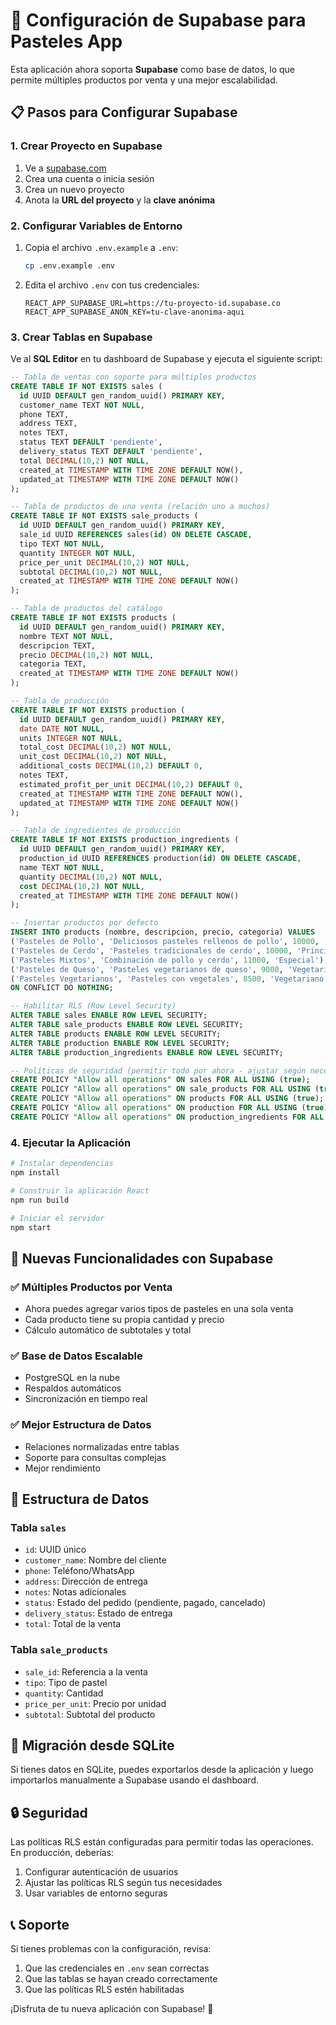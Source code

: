 # 🚀 Configuración de Supabase para Pasteles App

Esta aplicación ahora soporta **Supabase** como base de datos, lo que permite múltiples productos por venta y una mejor escalabilidad.

## 📋 Pasos para Configurar Supabase

### 1. Crear Proyecto en Supabase

1. Ve a [supabase.com](https://supabase.com)
2. Crea una cuenta o inicia sesión
3. Crea un nuevo proyecto
4. Anota la **URL del proyecto** y la **clave anónima**

### 2. Configurar Variables de Entorno

1. Copia el archivo `.env.example` a `.env`:
   ```bash
   cp .env.example .env
   ```

2. Edita el archivo `.env` con tus credenciales:
   ```env
   REACT_APP_SUPABASE_URL=https://tu-proyecto-id.supabase.co
   REACT_APP_SUPABASE_ANON_KEY=tu-clave-anonima-aqui
   ```

### 3. Crear Tablas en Supabase

Ve al **SQL Editor** en tu dashboard de Supabase y ejecuta el siguiente script:

```sql
-- Tabla de ventas con soporte para múltiples productos
CREATE TABLE IF NOT EXISTS sales (
  id UUID DEFAULT gen_random_uuid() PRIMARY KEY,
  customer_name TEXT NOT NULL,
  phone TEXT,
  address TEXT,
  notes TEXT,
  status TEXT DEFAULT 'pendiente',
  delivery_status TEXT DEFAULT 'pendiente',
  total DECIMAL(10,2) NOT NULL,
  created_at TIMESTAMP WITH TIME ZONE DEFAULT NOW(),
  updated_at TIMESTAMP WITH TIME ZONE DEFAULT NOW()
);

-- Tabla de productos de una venta (relación uno a muchos)
CREATE TABLE IF NOT EXISTS sale_products (
  id UUID DEFAULT gen_random_uuid() PRIMARY KEY,
  sale_id UUID REFERENCES sales(id) ON DELETE CASCADE,
  tipo TEXT NOT NULL,
  quantity INTEGER NOT NULL,
  price_per_unit DECIMAL(10,2) NOT NULL,
  subtotal DECIMAL(10,2) NOT NULL,
  created_at TIMESTAMP WITH TIME ZONE DEFAULT NOW()
);

-- Tabla de productos del catálogo
CREATE TABLE IF NOT EXISTS products (
  id UUID DEFAULT gen_random_uuid() PRIMARY KEY,
  nombre TEXT NOT NULL,
  descripcion TEXT,
  precio DECIMAL(10,2) NOT NULL,
  categoria TEXT,
  created_at TIMESTAMP WITH TIME ZONE DEFAULT NOW()
);

-- Tabla de producción
CREATE TABLE IF NOT EXISTS production (
  id UUID DEFAULT gen_random_uuid() PRIMARY KEY,
  date DATE NOT NULL,
  units INTEGER NOT NULL,
  total_cost DECIMAL(10,2) NOT NULL,
  unit_cost DECIMAL(10,2) NOT NULL,
  additional_costs DECIMAL(10,2) DEFAULT 0,
  notes TEXT,
  estimated_profit_per_unit DECIMAL(10,2) DEFAULT 0,
  created_at TIMESTAMP WITH TIME ZONE DEFAULT NOW(),
  updated_at TIMESTAMP WITH TIME ZONE DEFAULT NOW()
);

-- Tabla de ingredientes de producción
CREATE TABLE IF NOT EXISTS production_ingredients (
  id UUID DEFAULT gen_random_uuid() PRIMARY KEY,
  production_id UUID REFERENCES production(id) ON DELETE CASCADE,
  name TEXT NOT NULL,
  quantity DECIMAL(10,2) NOT NULL,
  cost DECIMAL(10,2) NOT NULL,
  created_at TIMESTAMP WITH TIME ZONE DEFAULT NOW()
);

-- Insertar productos por defecto
INSERT INTO products (nombre, descripcion, precio, categoria) VALUES
('Pasteles de Pollo', 'Deliciosos pasteles rellenos de pollo', 10000, 'Principal'),
('Pasteles de Cerdo', 'Pasteles tradicionales de cerdo', 10000, 'Principal'),
('Pasteles Mixtos', 'Combinación de pollo y cerdo', 11000, 'Especial'),
('Pasteles de Queso', 'Pasteles vegetarianos de queso', 9000, 'Vegetariano'),
('Pasteles Vegetarianos', 'Pasteles con vegetales', 8500, 'Vegetariano')
ON CONFLICT DO NOTHING;

-- Habilitar RLS (Row Level Security)
ALTER TABLE sales ENABLE ROW LEVEL SECURITY;
ALTER TABLE sale_products ENABLE ROW LEVEL SECURITY;
ALTER TABLE products ENABLE ROW LEVEL SECURITY;
ALTER TABLE production ENABLE ROW LEVEL SECURITY;
ALTER TABLE production_ingredients ENABLE ROW LEVEL SECURITY;

-- Políticas de seguridad (permitir todo por ahora - ajustar según necesidades)
CREATE POLICY "Allow all operations" ON sales FOR ALL USING (true);
CREATE POLICY "Allow all operations" ON sale_products FOR ALL USING (true);
CREATE POLICY "Allow all operations" ON products FOR ALL USING (true);
CREATE POLICY "Allow all operations" ON production FOR ALL USING (true);
CREATE POLICY "Allow all operations" ON production_ingredients FOR ALL USING (true);
```

### 4. Ejecutar la Aplicación

```bash
# Instalar dependencias
npm install

# Construir la aplicación React
npm run build

# Iniciar el servidor
npm start
```

## 🎯 Nuevas Funcionalidades con Supabase

### ✅ Múltiples Productos por Venta
- Ahora puedes agregar varios tipos de pasteles en una sola venta
- Cada producto tiene su propia cantidad y precio
- Cálculo automático de subtotales y total

### ✅ Base de Datos Escalable
- PostgreSQL en la nube
- Respaldos automáticos
- Sincronización en tiempo real

### ✅ Mejor Estructura de Datos
- Relaciones normalizadas entre tablas
- Soporte para consultas complejas
- Mejor rendimiento

## 🔧 Estructura de Datos

### Tabla `sales`
- `id`: UUID único
- `customer_name`: Nombre del cliente
- `phone`: Teléfono/WhatsApp
- `address`: Dirección de entrega
- `notes`: Notas adicionales
- `status`: Estado del pedido (pendiente, pagado, cancelado)
- `delivery_status`: Estado de entrega
- `total`: Total de la venta

### Tabla `sale_products`
- `sale_id`: Referencia a la venta
- `tipo`: Tipo de pastel
- `quantity`: Cantidad
- `price_per_unit`: Precio por unidad
- `subtotal`: Subtotal del producto

## 🚨 Migración desde SQLite

Si tienes datos en SQLite, puedes exportarlos desde la aplicación y luego importarlos manualmente a Supabase usando el dashboard.

## 🔒 Seguridad

Las políticas RLS están configuradas para permitir todas las operaciones. En producción, deberías:

1. Configurar autenticación de usuarios
2. Ajustar las políticas RLS según tus necesidades
3. Usar variables de entorno seguras

## 📞 Soporte

Si tienes problemas con la configuración, revisa:

1. Que las credenciales en `.env` sean correctas
2. Que las tablas se hayan creado correctamente
3. Que las políticas RLS estén habilitadas

¡Disfruta de tu nueva aplicación con Supabase! 🎉
